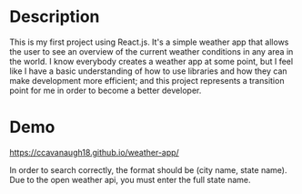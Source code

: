 # Description

This is my first project using React.js. It's a simple weather app that allows the user to see an 
overview of the current weather conditions in any area in the world. I know everybody creates a weather 
app at some point, but I feel like I have a basic understanding of how to use libraries and how they can 
make development more efficient; and this project represents a transition point for me in order to become 
a better developer.

# Demo

https://ccavanaugh18.github.io/weather-app/

In order to search correctly, the format should be (city name, state name). Due to the open weather api, 
you must enter the full state name.